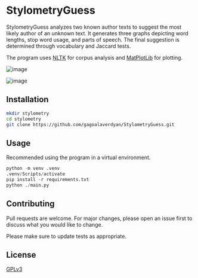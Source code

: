 # StylometryGuess

StylometryGuess analyzes two known author texts to suggest the most likely author of an unknown text. It generates three graphs depicting word lengths, stop word usage, and parts of speech. The final suggestion is determined through vocabulary and Jaccard tests.

The program uses [NLTK](https://www.nltk.org/) for corpus analysis and [MatPlotLib](https://matplotlib.org/) for plotting.

![image](https://i.imgur.com/BzkyXYv.png)

![image](https://i.imgur.com/z7NTQK5.png)

## Installation

```bash
mkdir stylometry
cd stylometry
git clone https://github.com/gagoalaverdyan/StylometryGuess.git
```

## Usage

Recommended using the program in a virtual environment.
```python
python -m venv .venv
.venv/Scripts/activate
pip install -r requirements.txt
python ./main.py
```

## Contributing

Pull requests are welcome. For major changes, please open an issue first
to discuss what you would like to change.

Please make sure to update tests as appropriate.

## License

[GPLv3](https://www.gnu.org/licenses/gpl-3.0.en.html)